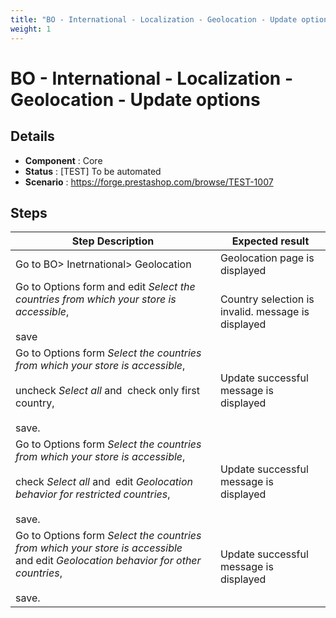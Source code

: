 ```yaml
---
title: "BO - International - Localization - Geolocation - Update options"
weight: 1
---
```


# BO - International - Localization - Geolocation - Update options
## Details
* **Component** : Core
* **Status** : [TEST] To be automated
* **Scenario** : https://forge.prestashop.com/browse/TEST-1007

## Steps
| Step Description | Expected result |
| ----- | ----- |
| Go to BO> Inetrnational> Geolocation | Geolocation page is displayed |
| Go to Options form and edit *Select the countries from which your store is accessible*,<br><br>save | Country selection is invalid. message is displayed |
| Go to Options form *Select the countries from which your store is accessible*,<br><br>uncheck *Select all* and  check only first country,<br><br>save. | Update successful message is displayed |
| Go to Options form *Select the countries from which your store is accessible*,<br><br>check *Select all* and  edit *Geolocation behavior for restricted countries*,<br><br>save. | Update successful message is displayed |
| Go to Options form *Select the countries from which your store is accessible* and edit *Geolocation behavior for other countries*,<br><br>save. | Update successful message is displayed |
